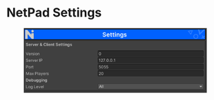 # NetPad Settings

<figure><img src="../../.gitbook/assets/image (11).png" alt=""><figcaption></figcaption></figure>
